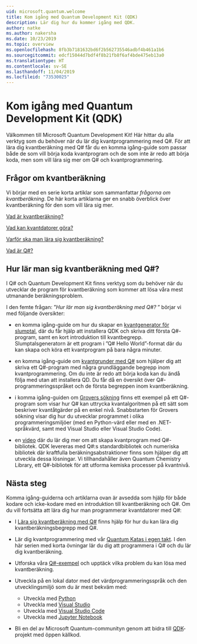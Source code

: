 ```yaml
---
uid: microsoft.quantum.welcome
title: Kom igång med Quantum Development Kit (QDK)
description: Lär dig hur du kommer igång med QDK.
author: natke
ms.author: nakersha
ms.date: 10/23/2019
ms.topic: overview
ms.openlocfilehash: 8fb3b7181632bd6f2b562735546adbf4b461a1b6
ms.sourcegitcommit: edcf15044d7bdf4f8b21fb8f6af4bde475eb13a0
ms.translationtype: HT
ms.contentlocale: sv-SE
ms.lasthandoff: 11/04/2019
ms.locfileid: "73530025"
---
```

# <a name="get-started-with-the-quantum-development-kit-qdk"></a>Kom igång med Quantum Development Kit (QDK)

Välkommen till Microsoft Quantum Development Kit!  Här hittar du alla verktyg som du behöver när du lär dig kvantprogrammering med Q#.  För att lära dig kvantberäkning med Q# får du en komma igång-guide som passar både de som vill börja koda kvantprogram och de som inte är redo att börja koda, men som vill lära sig mer om Q# och kvantprogrammering.

## <a name="questions-about-quantum-computing"></a>Frågor om kvantberäkning

Vi börjar med en serie korta artiklar som sammanfattar _frågorna om kvantberäkning_. De här korta artiklarna ger en snabb överblick över kvantberäkning för den som vill lära sig mer.

[Vad är kvantberäkning?](xref:microsoft.quantum.overview.what)

[Vad kan kvantdatorer göra?](xref:microsoft.quantum.overview.computers)

[Varför ska man lära sig kvantberäkning?](xref:microsoft.quantum.overview.why)

[Vad är Q#?](xref:microsoft.quantum.overview.qsharp)

## <a name="how-to-learn-quantum-computing-with-q"></a>Hur lär man sig kvantberäkning med Q#?

I Q# och Quantum Development Kit finns verktyg som du behöver när du utvecklar de program för kvantberäkning som kommer att lösa våra mest utmanande beräkningsproblem.

I den femte frågan:  ”_Hur lär man sig kvantberäkning med Q#?_ ” börjar vi med följande översikter:

* en komma igång-guide om hur du skapar en [kvantgenerator för slumptal](xref:microsoft.quantum.quickstarts.qrng), där du får hjälp att installera QDK och skriva ditt första Q#-program, samt en kort introduktion till kvantbegrepp. Slumptalsgeneratorn är ett program i ”Q# Hello World”-format där du kan skapa och köra ett kvantprogram på bara några minuter.

* en komma igång-guide om [kvantgrunder med Q#](xref:microsoft.quantum.write-program) som hjälper dig att skriva ett Q#-program med några grundläggande begrepp inom kvantprogrammering. Om du inte är redo att börja koda kan du ändå följa med utan att installera QD. Du får då en översikt över Q#-programmeringsspråket och de första begreppen inom kvantberäkning.

* i komma igång-guiden om [Grovers sökning](xref:microsoft.quantum.quickstarts.search) finns ett exempel på ett Q#-program som visar hur Q# kan uttrycka kvantalgoritmen på ett sätt som beskriver kvantåtgärder på en enkel nivå.  Snabbstarten för Grovers sökning visar dig hur du utvecklar programmet i olika programmeringsmiljöer (med en Python-värd eller med en .NET-språkvärd, samt med Visual Studio eller Visual Studio Code).

* en [video](https://www.microsoft.com/videoplayer/embed/RE2JOJf) där du lär dig mer om att skapa kvantprogram med Q#-bibliotek.  QDK levereras med Q#:s standardbibliotek och numeriska bibliotek där kraftfulla beräkningsabstraktioner finns som hjälper dig att utveckla dessa lösningar. Vi tillhandahåller även Quantum Chemistry Library, ett Q#-bibliotek för att utforma kemiska processer på kvantnivå.

## <a name="next-steps"></a>Nästa steg

Komma igång-guiderna och artiklarna ovan är avsedda som hjälp för både kodare och icke-kodare med en introduktion till kvantberäkning och Q#.  Om du vill fortsätta att lära dig hur man programmerar kvantdatorer med Q#:

* I [Lära sig kvantberäkning med Q#](xref:microsoft.quantum.overview.learn) finns hjälp för hur du kan lära dig kvantberäkningsbegrepp med Q#.

* Lär dig kvantprogrammering med vår [Quantum Katas i egen takt](https://aka.ms/try-quantum-katas). I den här serien med korta övningar lär du dig att programmera i Q# och du lär dig kvantberäkning.

* Utforska våra [Q#-exempel](https://docs.microsoft.com/samples/browse/?languages=qsharp) och upptäck vilka problem du kan lösa med kvantberäkning.

* Utveckla på en lokal dator med det värdprogrammeringsspråk och den utvecklingsmiljö som du är mest bekväm med:
  * Utveckla med [Python](xref:microsoft.quantum.install#develop-with-python)
  * Utveckla med [Visual Studio](xref:microsoft.quantum.install#develop-with-c-on-windows-using-visual-studio)
  * Utveckla med [Visual Studio Code](xref:microsoft.quantum.install#develop-with-c-using-visual-studio-code)
  * Utveckla med [Jupyter Notebook](xref:microsoft.quantum.install#develop-with-jupyter-notebooks)

* Bli en del av Microsoft Quantum-communityn genom att bidra till [QDK](xref:microsoft.quantum.contributing)-projekt med öppen källkod.
